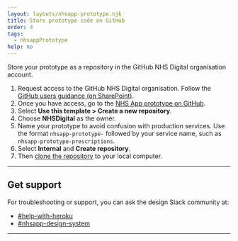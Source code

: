 ```yaml
---
layout: layouts/nhsapp-prototype.njk
title: Store prototype code on GitHub
order: 4
tags:
  - nhsappPrototype
help: no
---
```


Store your prototype as a repository in the GitHub NHS Digital organisation account.

1. Request access to the GitHub NHS Digital organisation. Follow the [GitHub users guidance (on SharePoint)](https://nhs.sharepoint.com/:u:/r/sites/X26_EngineeringCOE/SitePages/GitHub-User---how-to-request-access.aspx?csf=1&web=1&e=T1oQKj).
2. Once you have access, go to the [NHS App prototype on GitHub](https://github.com/nhsuk/nhsapp-prototype).
3. Select **Use this template > Create a new repository**.
4. Choose **NHSDigital** as the owner.
5. Name your prototype to avoid confusion with production services. Use the format `nhsapp-prototype-` followed by your service name, such as `nhsapp-prototype-prescriptions`.
6. Select **Internal** and **Create repository**.
7. Then [clone the repository](https://docs.github.com/en/repositories/creating-and-managing-repositories/cloning-a-repository#cloning-a-repository) to your local computer.

<hr class="nhsuk-section-break nhsuk-section-break--xl nhsuk-section-break--visible app-section-break--width-4">

## Get support

For troubleshooting or support, you can ask the design Slack community at:

- [#help-with-heroku](https://nhsdigitalcorporate.enterprise.slack.com/archives/C089RQPDZ9V)
- [#nhsapp-design-system](https://nhsdigitalcorporate.enterprise.slack.com/archives/C06GY1LRP19)

<hr class="nhsuk-section-break nhsuk-section-break--xl nhsuk-section-break--visible app-section-break--width-4">
